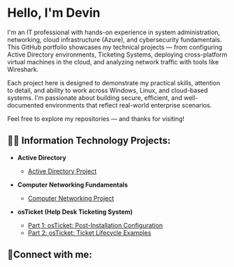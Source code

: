 <h1>Hello, I'm Devin</h1>

<p>
I'm an IT professional with hands-on experience in system administration, networking, cloud infrastructure (Azure), and cybersecurity fundamentals. This GitHub portfolio showcases my technical projects — from configuring Active Directory environments, Ticketing Systems, deploying cross-platform virtual machines in the cloud, and analyzing network traffic with tools like Wireshark.

Each project here is designed to demonstrate my practical skills, attention to detail, and ability to work across Windows, Linux, and cloud-based systems.
I'm passionate about building secure, efficient, and well-documented environments that reflect real-world enterprise scenarios.

Feel free to explore my repositories — and thanks for visiting!
</p>

<h2>👨‍💻 Information Technology Projects:</h2>

- <b>Active Directory</b>
  - [Active Directory Project](https://github.com/devinpatel-IT/Active-Directory)


- <b>Computer Networking Fundamentals</b>
  - [Computer Networking Project](https://github.com/devinpatel-IT/computer-networking-fundamentals)


- <b>osTicket (Help Desk Ticketing System)</b>
  - [Part 1: osTicket: Post-Installation Configuration](https://github.com/devinpatel-IT/osTicket-configuration)
  - [Part 2: osTicket: Ticket Lifecycle Examples](https://github.com/devinpatel-IT/osTicket-lifecycle)


<h2>🤳Connect with me:</h2>
<!-- [<img align="left" alt="Josh | LinkedIn" width="22px" src="https://cdn.jsdelivr.net/npm/simple-icons@v3/icons/linkedin.svg" />][linkedin] -->

[linkedin]: https://linkedin.com/in/
<!--
**devinpatel-IT/devinpatel-IT** is a ✨ _special_ ✨ repository because its `README.md` (this file) appears on your GitHub profile.

Here are some ideas to get you started:

- 🔭 I’m currently working on ...
- 🌱 I’m currently learning ...
- 👯 I’m looking to collaborate on ...
- 🤔 I’m looking for help with ...
- 💬 Ask me about ...
- 📫 How to reach me: ...
- 😄 Pronouns: ...
- ⚡ Fun fact: ...
-->
